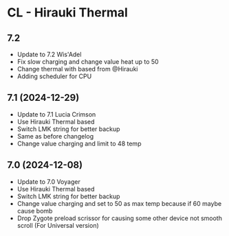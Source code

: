 # CL - Hirauki Thermal

## 7.2
- Update to 7.2 Wis'Adel
- Fix slow charging and change value heat up to 50
- Change thermal with based from @Hirauki
- Adding scheduler for CPU

## 7.1 (2024-12-29)
- Update to 7.1 Lucia Crimson
- Use Hirauki Thermal based
- Switch LMK string for better backup
- Same as before changelog
- Change value charging and limit to 48 temp

## 7.0 (2024-12-08)
- Update to 7.0 Voyager
- Use Hirauki Thermal based
- Switch LMK string for better backup
- Change value charging and set to 50 as max temp because if 60 maybe cause bomb
- Drop Zygote preload scrissor for causing some other device not smooth scroll (For Universal version)
